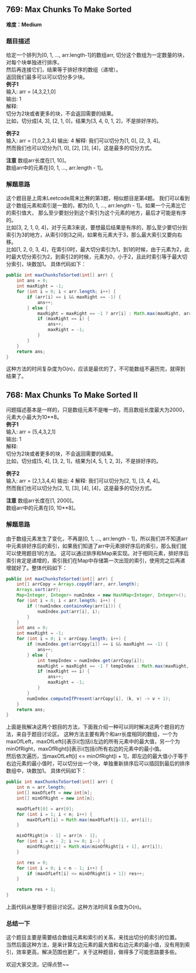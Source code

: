 ## 769: Max Chunks To Make Sorted
**难度：Medium**
### 题目描述
给定一个排列为[0, 1, ..., arr.length-1]的数组arr, 切分这个数组为一定数量的块，对每个块单独进行排序。  
然后再连接它们，结果等于排好序的数组（递增）。  
返回我们最多可以可以切分多少块。  
**例子1**  
输入: arr = [4,3,2,1,0]  
输出: 1  
解释:  
切分为2块或者更多的块，不会返回需要的结果。  
比如，切分成[4, 3], [2, 1, 0]，结果为[3, 4, 0, 1, 2]，不是排好序的。  

**例子2**  
输入: arr = [1,0,2,3,4]
输出: 4
解释:
我们可以切分为[1, 0], [2, 3, 4]。  
然而我们也可以切分为[1, 0], [2], [3], [4]，这是最多的切分方式。  

**注意**
数组arr长度在[1, 10]。  
数组arr中的元素在[0, 1, ..., arr.length - 1]。  

### 解题思路
这个题目是上周末Leetcode周末比赛的第3题，相似题目是第4题。 
我们可以看到这个数组元素和索引是一致的，都为[0, 1, ..., arr.length - 1]。如果一个元素比它的索引值大， 那么至少要划分到这个索引为这个元素的地方，最后才可能是有序的。  
比如[3, 2, 1, 0, 4]，对于元素3来说，要想最后结果是有序的，那么至少要切分到索引为3的地方，从索引0到3之间，如果有元素大于3，那么最大索引又要向右移。  
比如[1, 2, 0, 3, 4]，在索引0时，最大切分索引为1，到1的时候，由于元素为2，此时最大切分索引为2，到索引2的时候，元素为0，小于2，且此时索引等于最大切分索引，块数加1。
具体代码如下：
```java
public int maxChunksToSorted(int[] arr) {
    int ans = 0;
    int maxRight = -1;
    for (int i = 0; i < arr.length; i++) {
        if (arr[i] == i && maxRight == -1) {
            ans++;
        } else {
            maxRight = maxRight == -1 ? arr[i] : Math.max(maxRight, arr[i]);
            if (maxRight == i) {
                ans++;
                maxRight = -1;
            }
        }
    }
    return ans;
}
```
这种方法的时间复杂度为O(n)，应该是最优的了，不可能数组不遍历完，就得到结果了。  
## 768: Max Chunks To Make Sorted II
问题描述基本是一样的，只是数组元素不是唯一的，而且数组长度最大为2000，元素大小最大为10**8。  
**例子1**  
输入: arr = [5,4,3,2,1]  
输出: 1  
解释:  
切分为2块或者更多的块，不会返回需要的结果。  
比如，切分成[5, 4], [3, 2, 1]，结果为[4, 5, 1, 2, 3]，不是排好序的。  

**例子2**  
输入: arr = [2,1,3,4,4]
输出: 4
解释:
我们可以切分为[2, 1], [3, 4, 4]。  
然而我们也可以切分为[2, 1], [3], [4], [4]，这是最多的切分方式。  

**注意**
数组arr长度在[1, 2000]。  
数组arr中的元素在[0, 10**8]。 
### 解题思路
由于数组元素发生了变化，不再是[0, 1, ..., arr.length - 1]，所以我们并不知道arr中元素排好序后的索引，如果我们知道了arr中元素排好序后的索引，那么我们就可以使用题目1的方法。
这可以通过排序和Map来实现。对于相同元素，排好序后索引肯定是递增的，索引我们在Map中存储第一次出现的索引，使用完之后再递增就好了。整体代码如下： 
```java
public int maxChunksToSorted(int[] arr) {
    int[] arrCopy = Arrays.copyOf(arr, arr.length);
    Arrays.sort(arr);
    Map<Integer, Integer> numIndex = new HashMap<Integer, Integer>();
    for (int i = 0; i < arr.length; i++) {
        if (!numIndex.containsKey(arr[i])) {
            numIndex.put(arr[i], i);
        }
    }
    int ans = 0;
    int maxRight = -1;
    for (int i = 0; i < arrCopy.length; i++) {
        if (numIndex.get(arrCopy[i]) == i && maxRight == -1) {
            ans++;
        } else {
            int tempIndex = numIndex.get(arrCopy[i]);
            maxRight = maxRight == -1 ? tempIndex : Math.max(maxRight, tempIndex);
            if (maxRight == i) {
                ans++;
                maxRight = -1;
            }
        }
        numIndex.computeIfPresent(arrCopy[i], (k, v) -> v + 1);
    }
    return ans;
}
```
上面是我解决这两个题目的方法，下面我介绍一种可以同时解决这两个题目的方法，来自于题目讨论区。
这种方法主要有两个和arr长度相同的数组，一个为maxOfLeft，maxOfLeft[i]表示i(包括i)左边的所有元素中的最大值，另一个为minOfRight，maxOfRight[i]表示i(包括i)所有右边的元素中的最小值。  
然后依次遍历，当maxOfLeft[i] <= minOfRight[i + 1]，即左边的最大值小于等于右边元素的最小值时，可以切分出一个块，单独重新排序后可以插回到最后的排序数组中，块数加1。
具体代码如下：
```java
public int maxChunksToSorted(int[] arr) {
    int n = arr.length;
    int[] maxOfLeft = new int[n];
    int[] minOfRight = new int[n];

    maxOfLeft[0] = arr[0];
    for (int i = 1; i < n; i++) {
        maxOfLeft[i] = Math.max(maxOfLeft[i-1], arr[i]);
    }

    minOfRight[n - 1] = arr[n - 1];
    for (int i = n - 2; i >= 0; i--) {
        minOfRight[i] = Math.min(minOfRight[i + 1], arr[i]);
    }

    int res = 0;
    for (int i = 0; i < n - 1; i++) {
        if (maxOfLeft[i] <= minOfRight[i + 1]) res++;
    }

    return res + 1;
}
```
上面代码从整理于题目讨论区。这种方法时间复杂度为O(n)。

### 总结一下
这个题目主要是需要结合数组元素和索引的关系，来找出切分的索引的位置。  
当然后面这种方法，是来计算左边元素的最大值和右边元素的最小值，没有用到索引，效率更高，解决范围也更广。关于这种题目，做得多了可能思路要多些。

欢迎大家交流，记得点赞~~




